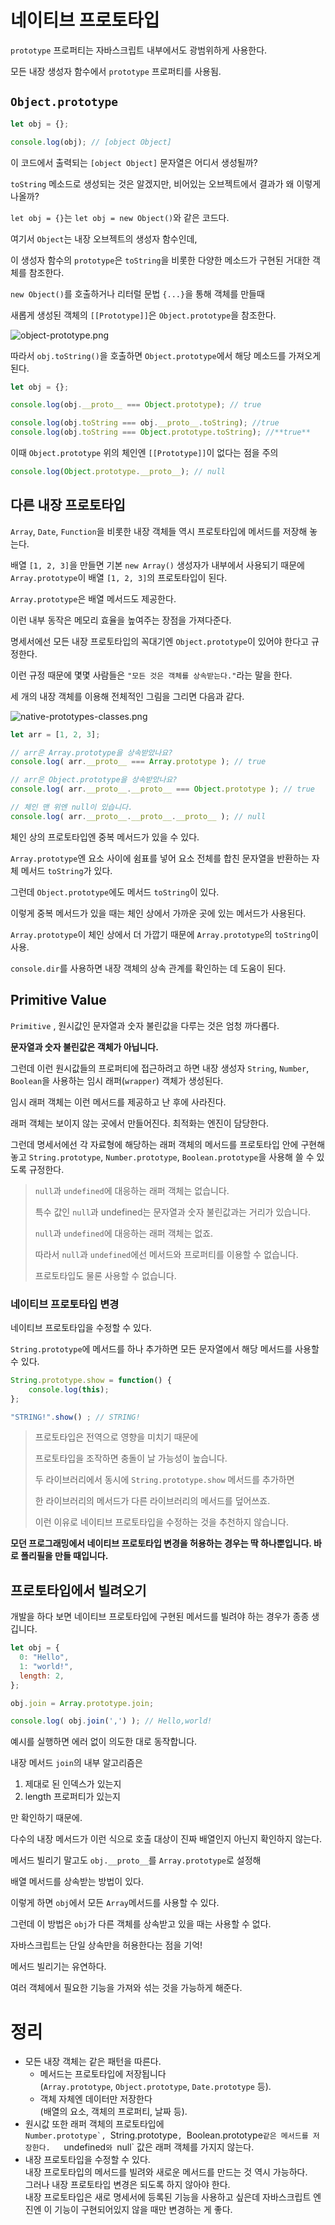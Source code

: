 # 네이티브 프로토타입

`prototype` 프로퍼티는 자바스크립트 내부에서도 광범위하게 사용한다. 

모든 내장 생성자 함수에서 `prototype` 프로퍼티를 사용됨.

## `Object.prototype`

```javascript
let obj = {};

console.log(obj); // [object Object]
```

이 코드에서 출력되는 `[object Object]` 문자열은 어디서 생성될까?

`toString` 메소드로 생성되는 것은 알겠지만, 비어있는 오브젝트에서 결과가 왜 이렇게 나올까?

`let obj = {}`는 `let obj = new Object()`와 같은 코드다.

여기서 `Object`는 내장 오브젝트의 생성자 함수인데,

이 생성자 함수의 `prototype`은 `toString`을 비롯한 다양한 메소드가 구현된 거대한 객체를 참조한다.

`new Object()`를 호출하거나 리터럴 문법 `{...}`을 통해 객체를 만들때

새롭게 생성된 객체의 `[[Prototype]]`은 `Object.prototype`을 참조한다.

![object-prototype.png](./images/object-prototype-1.png)

따라서 `obj.toString()`을 호출하면 `Object.prototype`에서 해당 메소드를 가져오게 된다.

```javascript
let obj = {};

console.log(obj.__proto__ === Object.prototype); // true

console.log(obj.toString === obj.__proto__.toString); //true
console.log(obj.toString === Object.prototype.toString); //**true**
```

이때 `Object.prototype` 위의 체인엔 `[[Prototype]]`이 없다는 점을 주의

```javascript
console.log(Object.prototype.__proto__); // null
```

## 다른 내장 프로토타입

`Array`, `Date`, `Function`을 비롯한 내장 객체들 역시 프로토타입에 메서드를 저장해 놓는다.

배열 `[1, 2, 3]`을 만들면 기본 `new Array()` 생성자가 내부에서 사용되기 때문에 `Array.prototype`이 배열 `[1, 2, 3]`의 프로토타입이 된다.

`Array.prototype`은 배열 메서드도 제공한다. 

이런 내부 동작은 메모리 효율을 높여주는 장점을 가져다준다.

명세서에선 모든 내장 프로토타입의 꼭대기엔 `Object.prototype`이 있어야 한다고 규정한다. 

이런 규정 때문에 몇몇 사람들은 `"모든 것은 객체를 상속받는다."`라는 말을 한다.

세 개의 내장 객체를 이용해 전체적인 그림을 그리면 다음과 같다.

![native-prototypes-classes.png](./images/native-prototypes-classes.png)

```javascript
let arr = [1, 2, 3];

// arr은 Array.prototype을 상속받았나요?
console.log( arr.__proto__ === Array.prototype ); // true

// arr은 Object.prototype을 상속받았나요?
console.log( arr.__proto__.__proto__ === Object.prototype ); // true

// 체인 맨 위엔 null이 있습니다.
console.log( arr.__proto__.__proto__.__proto__ ); // null
```

체인 상의 프로토타입엔 중복 메서드가 있을 수 있다. 

`Array.prototype`엔 요소 사이에 쉼표를 넣어 요소 전체를 합친 문자열을 반환하는 자체 메서드 `toString`가 있다.

그런데 `Object.prototype`에도 메서드 `toString`이 있다. 

이렇게 중복 메서드가 있을 때는 체인 상에서 가까운 곳에 있는 메서드가 사용된다. 

`Array.prototype`이 체인 상에서 더 가깝기 때문에 `Array.prototype`의 `toString`이 사용.

`console.dir`를 사용하면 내장 객체의 상속 관계를 확인하는 데 도움이 된다.

## Primitive Value

`Primitive` , 원시값인 문자열과 숫자 불린값을 다루는 것은 엄청 까다롭다.

**문자열과 숫자 불린값은 객체가 아닙니다.** 

그런데 이런 원시값들의 프로퍼티에 접근하려고 하면 내장 생성자 `String`, `Number`, `Boolean`을 사용하는 임시 래퍼(`wrapper`) 객체가 생성된다. 

임시 래퍼 객체는 이런 메서드를 제공하고 난 후에 사라진다.

래퍼 객체는 보이지 않는 곳에서 만들어진다. 최적화는 엔진이 담당한다. 

그런데 명세서에선 각 자료형에 해당하는 래퍼 객체의 메서드를 프로토타입 안에 구현해 놓고 `String.prototype`, `Number.prototype`, `Boolean.prototype`을 사용해 쓸 수 있도록 규정한다.


> `null`과 `undefined`에 대응하는 래퍼 객체는 없습니다.
>
> 특수 값인 `null`과 undefined는 문자열과 숫자 불린값과는 거리가 있습니다. 
> 
> `null`과 `undefined`에 대응하는 래퍼 객체는 없죠. 
> 
> 따라서 `null`과 `undefined`에선 메서드와 프로퍼티를 이용할 수 없습니다.
>  
> 프로토타입도 물론 사용할 수 없습니다.

### 네이티브 프로토타입 변경

네이티브 프로토타입을 수정할 수 있다.

`String.prototype`에 메서드를 하나 추가하면 모든 문자열에서 해당 메서드를 사용할 수 있다.

```javascript
String.prototype.show = function() {
    console.log(this);
};

"STRING!".show() ; // STRING!
```

> 프로토타입은 전역으로 영향을 미치기 때문에 
> 
> 프로토타입을 조작하면 충돌이 날 가능성이 높습니다. 
> 
> 두 라이브러리에서 동시에 `String.prototype.show` 메서드를 추가하면 
> 
> 한 라이브러리의 메서드가 다른 라이브러리의 메서드를 덮어쓰죠.
>
> 이런 이유로 네이티브 프로토타입을 수정하는 것을 추천하지 않습니다.

**모던 프로그래밍에서 네이티브 프로토타입 변경을 허용하는 경우는 딱 하나뿐입니다. 바로 폴리필을 만들 때입니다.**

## 프로토타입에서 빌려오기

개발을 하다 보면 네이티브 프로토타입에 구현된 메서드를 빌려야 하는 경우가 종종 생깁니다.

```javascript
let obj = {
  0: "Hello",
  1: "world!",
  length: 2,
};

obj.join = Array.prototype.join;

console.log( obj.join(',') ); // Hello,world!
```

예시를 실행하면 에러 없이 의도한 대로 동작합니다. 

내장 메서드 `join`의 내부 알고리즘은 

1. 제대로 된 인덱스가 있는지
2. length 프로퍼티가 있는지 
 
만 확인하기 때문에. 

다수의 내장 메서드가 이런 식으로 호출 대상이 진짜 배열인지 아닌지 확인하지 않는다.

메서드 빌리기 말고도 `obj.__proto__`를 `Array.prototype`로 설정해

배열 메서드를 상속받는 방법이 있다. 

이렇게 하면 `obj`에서 모든 `Array`메서드를 사용할 수 있다.

그런데 이 방법은 `obj`가 다른 객체를 상속받고 있을 때는 사용할 수 없다. 

자바스크립트는 단일 상속만을 허용한다는 점을 기억!

메서드 빌리기는 유연하다. 

여러 객체에서 필요한 기능을 가져와 섞는 것을 가능하게 해준다.

# 정리

* 모든 내장 객체는 같은 패턴을 따른다.
  * 메서드는 프로토타입에 저장됩니다  
  (`Array.prototype`, `Object.prototype`, `Date.prototype` 등).
  * 객체 자체엔 데이터만 저장한다  
  (배열의 요소, 객체의 프로퍼티, 날짜 등).
* 원시값 또한 래퍼 객체의 프로토타입에  
``Number.prototype`, ``String.prototype`, `Boolean.prototype` 같은 메서드를 저장한다.   
`undefined`와 `null` 값은 래퍼 객체를 가지지 않는다.
* 내장 프로토타입을 수정할 수 있다.   
내장 프로토타입의 메서드를 빌려와 새로운 메서드를 만드는 것 역시 가능하다.  
그러나 내장 프로토타입 변경은 되도록 하지 않아야 한다.  
내장 프로토타입은 새로 명세서에 등록된 기능을 사용하고 싶은데 자바스크립트 엔진엔 이 기능이 구현되어있지 않을 때만 변경하는 게 좋다.